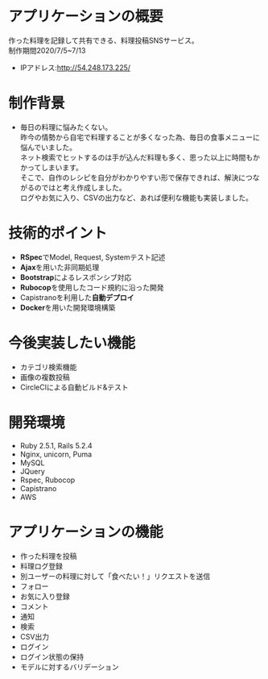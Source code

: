 # アプリケーションの概要
作った料理を記録して共有できる、料理投稿SNSサービス。  
制作期間2020/7/5~7/13
- IPアドレス:http://54.248.173.225/

# 制作背景
- 毎日の料理に悩みたくない。  
昨今の情勢から自宅で料理することが多くなった為、毎日の食事メニューに悩んでいました。  
ネット検索でヒットするのは手が込んだ料理も多く、思った以上に時間もかかってしまいます。  
そこで、自作のレシピを自分がわかりやすい形で保存できれば、解決につながるのではと考え作成しました。  
ログやお気に入り、CSVの出力など、あれば便利な機能も実装しました。

# 技術的ポイント
- **RSpec**でModel, Request, Systemテスト記述
- **Ajax**を用いた非同期処理
- **Bootstrap**によるレスポンシブ対応
- **Rubocop**を使用したコード規約に沿った開発
- Capistranoを利用した**自動デプロイ**
- **Docker**を用いた開発環境構築

# 今後実装したい機能
- カテゴリ検索機能
- 画像の複数投稿
- CircleCIによる自動ビルド&テスト

# 開発環境
- Ruby 2.5.1, Rails 5.2.4
- Nginx, unicorn, Puma
- MySQL
- JQuery
- Rspec, Rubocop
- Capistrano
- AWS

# アプリケーションの機能
- 作った料理を投稿
- 料理ログ登録
- 別ユーザーの料理に対して「食べたい！」リクエストを送信
- フォロー
- お気に入り登録
- コメント
- 通知
- 検索
- CSV出力
- ログイン
- ログイン状態の保持
- モデルに対するバリデーション
